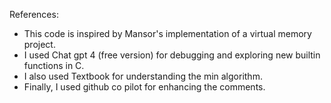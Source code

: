 References:
- This code is inspired by Mansor's implementation of a virtual memory project.
- I used Chat gpt 4 (free version) for debugging and exploring new builtin functions in C.
- I also used Textbook for understanding the min algorithm.
- Finally, I used github co pilot for enhancing the comments.
